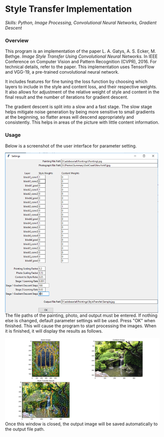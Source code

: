# Style Transfer Implementation
*Skills: Python, Image Processing, Convolutional Neural Networks, Gradient Descent*

### Overview
This program is an implementation of the paper L. A. Gatys, A. S. Ecker, M. Bethge. *Image Style Transfer Using Convolutional Neural Networks.* In IEEE Conference on Computer Vision and Pattern Recognition (CVPR), 2016. For technical details, refer to the paper. This implementation uses TensorFlow and VGG-19, a pre-trained convolutional neural network.

It includes features for fine tuning the loss function by choosing which layers to include in the style and content loss, and their respective weights. It also allows for adjustment of the relative weight of style and content in the final result and the number of iterations for gradient descent. 

The gradient descent is split into a slow and a fast stage. The slow stage helps mitigate noise generation by being more sensitive to small gradients at the beginning, so flatter areas will descend appropriately and consistently. This helps in areas of the picture with little content information.

### Usage
Below is a screenshot of the user interface for parameter setting.

<img align="left" src="images/Screenshot.jpg" width="500">


The file paths of the painting, photo, and output must be entered. If nothing else is changed, default parameter settings will be used. Press "OK" when finished. This will cause the program to start processing the images. When it is finished, it will display the results as follows.

<img align="left" src="images/OutputScreenshot.png" width="1000">


Once this window is closed, the output image will be saved automatically to the output file path.


